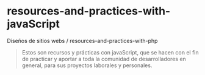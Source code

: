 # resources-and-practices-with-javaScript


Diseños de sitios webs / resources-and-practices-with-php
> Estos son recursos y prácticas con javaScript, que se hacen con el fin de practicar y aportar a toda la comunidad de desarrolladores en general, para sus proyectos laborales y personales.
